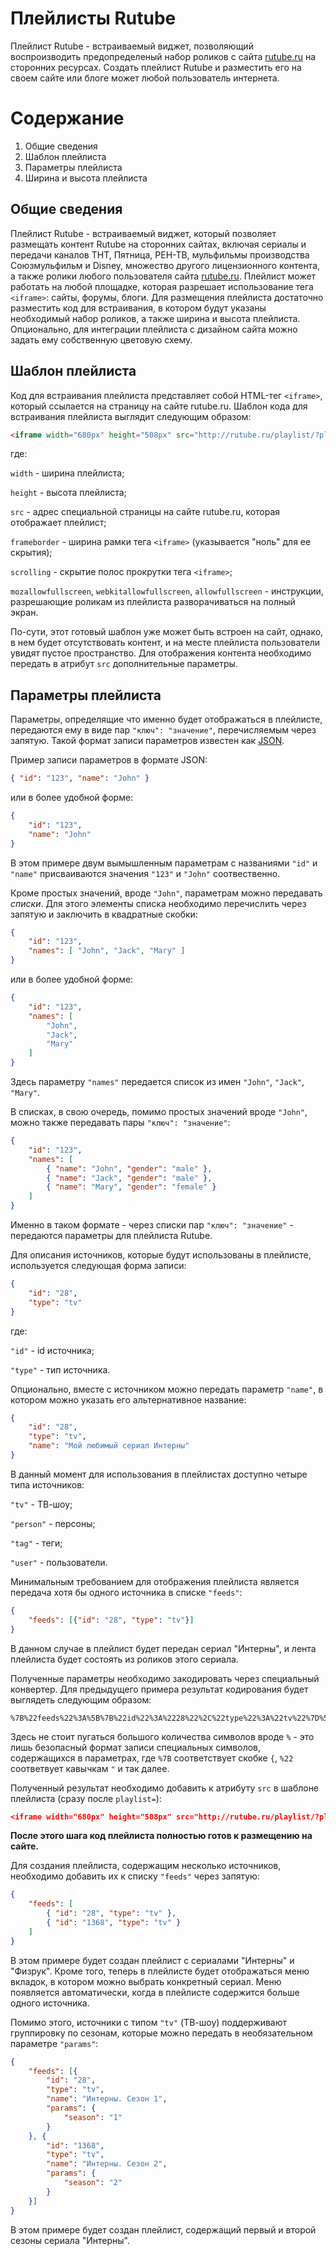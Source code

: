 # Плейлисты Rutube
Плейлист Rutube - встраиваемый виджет, позволяющий воспроизводить предопределеный набор роликов с сайта [rutube.ru](http://rutube.ru) на сторонних ресурсах. Создать плейлист Rutube и разместить его на своем сайте или блоге может любой пользователь интернета.

# Содержание
1. Общие сведения
2. Шаблон плейлиста
3. Параметры плейлиста
4. Ширина и высота плейлиста

## Общие сведения
Плейлист Rutube - встраиваемый виджет, который позволяет размещать контент Rutube на сторонних сайтах, включая сериалы и передачи каналов ТНТ, Пятница, РЕН-ТВ, мульфильмы производства Союзмульфильм и Disney, множество другого лицензионного контента, а также ролики любого пользователя сайта [rutube.ru](http://rutube.ru). Плейлист может работать на любой площадке, которая разрешает использование тега `<iframe>`: сайты, форумы, блоги. Для размещения плейлиста достаточно разместить код для встраивания, в котором будут указаны необходимый набор роликов, а также ширина и высота плейлиста. Опционально, для интеграции плейлиста с дизайном сайта можно задать ему собственную цветовую схему.

## Шаблон плейлиста
Код для встраивания плейлиста представляет собой HTML-тег `<iframe>`, который ссылается на страницу на сайте rutube.ru. Шаблон кода для встраивания плейлиста выглядит следующим образом:
```html
<iframe width="680px" height="508px" src="http://rutube.ru/playlist/?playlist=" frameborder="0" scrolling="no" mozallowfullscreen webkitallowfullscreen allowfullscreen></iframe>
```
где:

`width` - ширина плейлиста;

`height` - высота плейлиста;

`src` - адрес специальной страницы на сайте rutube.ru, которая отображает плейлист;

`frameborder` - ширина рамки тега `<iframe>` (указывается "ноль" для ее скрытия);

`scrolling` - скрытие полос прокрутки тега `<iframe>`;

`mozallowfullscreen`, `webkitallowfullscreen`, `allowfullscreen` - инструкции, разрешающие роликам из плейлиста разворачиваться на полный экран.

По-сути, этот готовый шаблон уже может быть встроен на сайт, однако, в нем будет отсутствовать контент, и на месте плейлиста пользователи увидят пустое пространство. Для отображения контента необходимо передать в атрибут `src` дополнительные параметры.

## Параметры плейлиста
Параметры, определящие что именно будет отображаться в плейлисте, передаются ему в виде пар `"ключ": "значение"`, перечисляемым через запятую. Такой формат записи параметров известен как [JSON](https://ru.wikipedia.org/wiki/JSON).

Пример записи параметров в формате JSON:
```json
{ "id": "123", "name": "John" }
```
или в более удобной форме:
```json
{
    "id": "123",
    "name": "John"
}
```
В этом примере двум вымышленным параметрам с названиями `"id"` и `"name"` присваиваются значения `"123"` и `"John"` соотвественно.

Кроме простых значений, вроде `"John"`, параметрам можно передавать _списки_. Для этого элементы списка необходимо перечислить через запятую и заключить в квадратные скобки:
```json
{
    "id": "123",
    "names": [ "John", "Jack", "Mary" ]
}
```
или в более удобной форме:
```json
{
    "id": "123",
    "names": [
        "John",
        "Jack",
        "Mary"
    ]
}
```
Здесь параметру `"names"` передается список из имен `"John"`, `"Jack"`, `"Mary"`.

В списках, в свою очередь, помимо простых значений вроде `"John"`, можно также передавать пары `"ключ": "значение"`:
```json
{
    "id": "123",
    "names": [
        { "name": "John", "gender": "male" },
        { "name": "Jack", "gender": "male" },
        { "name": "Mary", "gender": "female" }
    ]
}
```
Именно в таком формате - через списки пар `"ключ": "значение"` - передаются параметры для плейлиста Rutube.

Для описания источников, которые будут использованы в плейлисте, используется следующая форма записи:
```json
{
    "id": "28",
    "type": "tv"
}
```
где:

`"id"` - id источника;

`"type"` - тип источника.

Опционально, вместе с источником можно передать параметр `"name"`, в котором можно указать его альтернативное название:
```json
{
    "id": "28",
    "type": "tv",
    "name": "Мой любимый сериал Интерны"
}
```

В данный момент для использования в плейлистах доступно четыре типа источников:

`"tv"` - ТВ-шоу;

`"person"` - персоны;

`"tag"` - теги;

`"user"` - пользователи.

Минимальным требованием для отображения плейлиста является передача хотя бы одного источника в списке `"feeds"`:
```json
{
    "feeds": [{"id": "28", "type": "tv"}]
}
```

В данном случае в плейлист будет передан сериал "Интерны", и лента плейлиста будет состоять из роликов этого сериала.

Полученные параметры необходимо закодировать через специальный конвертер. Для предыдущего примера результат кодирования будет выглядеть следующим образом:
```
%7B%22feeds%22%3A%5B%7B%22id%22%3A%2228%22%2C%22type%22%3A%22tv%22%7D%5D%7D
```

Здесь не стоит пугаться большого количества символов вроде `%` - это лишь безопасный формат записи специальных символов, содержащихся в параметрах, где `%7B` соответствует скобке `{`, `%22` соответвует кавычкам `"` и так далее.

Полученный результат необходимо добавить к атрибуту `src` в шаблоне плейлиста (сразу после `playlist=`):
```json
<iframe width="680px" height="508px" src="http://rutube.ru/playlist/?playlist=%7B%22feeds%22%3A%5B%7B%22id%22%3A%2228%22%2C%22type%22%3A%22tv%22%7D%5D%7D" frameborder="0" scrolling="no" mozallowfullscreen webkitallowfullscreen allowfullscreen></iframe>
```

**После этого шага код плейлиста полностью готов к размещению на сайте.**

Для создания плейлиста, содержащим несколько источников, необходимо добавить их к списку `"feeds"` через запятую:
```json
{
    "feeds": [
        { "id": "28", "type": "tv" },
        { "id": "1368", "type": "tv" }
    ]
}
```

В этом примере будет создан плейлист с сериалами "Интерны" и "Физрук". Кроме того, теперь в плейлисте будет отображаться меню вкладок, в котором можно выбрать конкретный сериал. Меню появляется автоматически, когда в плейлисте содержится больше одного источника.

Помимо этого, источники с типом `"tv"` (ТВ-шоу) поддерживают группировку по сезонам, которые можно передать в необязательном параметре `"params"`:
```json
{
    "feeds": [{
        "id": "28",
        "type": "tv",
        "name": "Интерны. Сезон 1",
        "params": {
            "season": "1"
        }
    }, {
        "id": "1368",
        "type": "tv",
        "name": "Интерны. Сезон 2",
        "params": {
            "season": "2"
        }
    }]
}
```

В этом примере будет создан плейлист, содержащий первый и второй сезоны сериала "Интерны".
